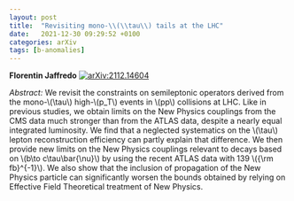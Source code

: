 ```yaml
---
layout: post
title:  "Revisiting mono-\\(\\tau\\) tails at the LHC"
date:   2021-12-30 09:29:52 +0100
categories: arXiv
tags: [b-anomalies]
---
```


 **Florentin Jaffredo**
[![arXiv:2112.14604](https://img.shields.io/badge/arXiv-2112.14604-00ff00)](https://arxiv.org/abs/2112.14604)

*Abstract:*
We revisit the constraints on semileptonic operators derived from the mono-\\(\\tau\\) high-\\(p_T\\) events in \\(pp\\) collisions at LHC. Like in previous studies, we obtain limits on the New Physics couplings from the CMS data much stronger than from the ATLAS data, despite a nearly equal integrated luminosity. We find that a neglected systematics on the \\(\\tau\\) lepton reconstruction efficiency can partly explain that difference. We then provide new limits on the New Physics couplings relevant to decays based on \\(b\\to c\\tau\\bar{\\nu}\\) by using the recent ATLAS data with 139 \\({\\rm fb}^{-1}\\). We also show that the inclusion of propagation of the New Physics particle can significantly worsen the bounds obtained by relying on Effective Field Theoretical treatment of New Physics.
